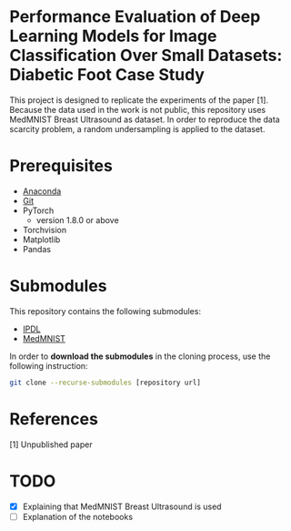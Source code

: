 # Performance Evaluation of Deep Learning Models for Image Classification Over Small Datasets: Diabetic Foot Case Study

This project is designed to replicate the experiments of the paper [1]. Because the data used in the work is not public, this repository uses MedMNIST Breast Ultrasound as dataset. In order to reproduce the data scarcity problem, a random undersampling is applied to the dataset.

# Prerequisites
* [Anaconda](https://www.anaconda.com/distribution/)
* [Git](https://git-scm.com/)
* PyTorch 
    * version 1.8.0 or above
* Torchvision
* Matplotlib
* Pandas

# Submodules
This repository contains the following submodules:

* [IPDL](https://github.com/mt4sd/IPDL)
* [MedMNIST](https://github.com/MedMNIST/MedMNIST)

In order to **download the submodules** in the cloning process, use the following instruction:
``` Bash
git clone --recurse-submodules [repository url]
```

# References
[1] Unpublished paper

# TODO
- [x] Explaining that MedMNIST Breast Ultrasound is used
- [ ] Explanation of the notebooks